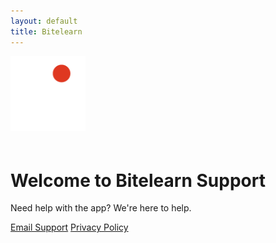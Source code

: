 ```yaml
---
layout: default
title: Bitelearn
---
```


<img src="/logo.png" alt="Bitelearn Logo" width="120" style="margin-bottom: 20px;">

# Welcome to Bitelearn Support

Need help with the app? We're here to help.

<a href="mailto:support@bitelearn.mn" class="btn">Email Support</a>
<a href="/privacy.html" class="btn">Privacy Policy</a>

